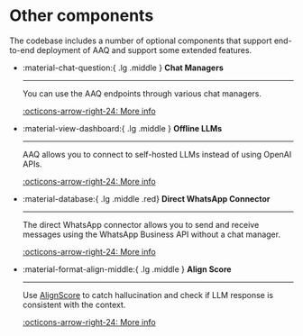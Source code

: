 # Other components

The codebase includes a number of optional components that support end-to-end
deployment of AAQ and support some extended features.

<div class="grid cards" markdown>


-   :material-chat-question:{ .lg .middle } __Chat Managers__

    ---

    You can use the AAQ endpoints through various chat managers.

    [:octicons-arrow-right-24: More info](./chat_managers/index.md)

-   :material-view-dashboard:{ .lg .middle } __Offline LLMs__

    ---

    AAQ allows you to connect to self-hosted LLMs instead of using OpenAI APIs.

    [:octicons-arrow-right-24: More info](./self_hosted_llms/index.md)

-   :material-database:{ .lg .middle .red} __Direct WhatsApp Connector__

    ---

    The direct WhatsApp connector allows you to send and receive messages
    using the WhatsApp Business API without a chat manager.

    [:octicons-arrow-right-24: More info](./whatsapp/index.md)

-   :material-format-align-middle:{ .lg .middle } __Align Score__

    ---

    Use [AlignScore](https://arxiv.org/abs/2305.16739) to catch hallucination and
    check if LLM response is consistent with the context.

    [:octicons-arrow-right-24: More info](./align-score/index.md)

</div>
